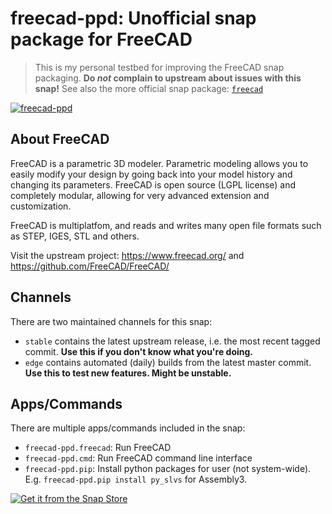# freecad-ppd: Unofficial snap package for FreeCAD

> This is my personal testbed for improving the FreeCAD snap packaging. **Do _not_ complain to upstream about issues with this snap!**
> See also the more official snap package: [`freecad`](https://snapcraft.io/freecad)

[![freecad-ppd](https://snapcraft.io/freecad-ppd/badge.svg)](https://snapcraft.io/freecad-ppd)

## About FreeCAD

FreeCAD is a parametric 3D modeler. Parametric modeling
allows you to easily modify your design by going back into
your model history and changing its parameters. FreeCAD is
open source (LGPL license) and completely modular, allowing
for very advanced extension and customization.

FreeCAD is multiplatfom, and reads and writes many open
file formats such as STEP, IGES, STL and others.

Visit the upstream project: https://www.freecad.org/ and https://github.com/FreeCAD/FreeCAD/

## Channels

There are two maintained channels for this snap:

- `stable` contains the latest upstream release, i.e. the most recent tagged commit. **Use this if you don't know what you're doing.**
- `edge` contains automated (daily) builds from the latest master commit. **Use this to test new features. Might be unstable.**

## Apps/Commands

There are multiple apps/commands included in the snap:

- `freecad-ppd.freecad`:  Run FreeCAD
- `freecad-ppd.cmd`:      Run FreeCAD command line interface
- `freecad-ppd.pip`:      Install python packages for user (not system-wide). 
                          E.g. `freecad-ppd.pip install py_slvs` for Assembly3. 

[![Get it from the Snap Store](https://snapcraft.io/static/images/badges/en/snap-store-black.svg)](https://snapcraft.io/freecad-ppd)
